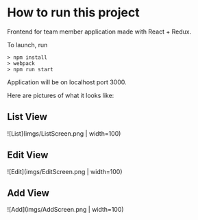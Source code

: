 # How to run this project

Frontend for team member application made with React + Redux.

To launch, run 
```
> npm install
> webpack
> npm run start
```

Application will be on localhost port 3000.

Here are pictures of what it looks like:
## List View
![List](imgs/ListScreen.png | width=100)

## Edit View
![Edit](imgs/EditScreen.png | width=100)

## Add View
![Add](imgs/AddScreen.png | width=100)
